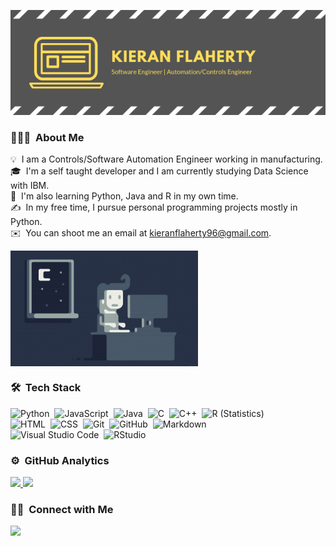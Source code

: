 ![Kieran Flaherty Banner](https://github.com/Kieranflaherty/Kieranflaherty/blob/main/Kieran%20Flaherty.png)

<!-- ## 👋 &nbsp;Hey there! I'm Kieran -->

### 👨🏻‍💻 &nbsp;About Me

💡 &nbsp;I am a Controls/Software Automation Engineer working in manufacturing.\
🎓 &nbsp;I'm a self taught developer and I am currently studying Data Science with IBM.\
🌱 &nbsp;I'm also learning Python, Java and R in my own time.\
✍️ &nbsp;In my free time, I pursue personal programming projects mostly in Python.\
✉️ &nbsp;You can shoot me an email at kieranflaherty96@gmail.com.

<img alt="Night Coding" src="https://raw.githubusercontent.com/AVS1508/AVS1508/master/assets/Night-Coding.gif" align="center"/>

### 🛠 &nbsp;Tech Stack

![Python](https://img.shields.io/badge/-Python-05122A?style=flat&logo=python)&nbsp;
![JavaScript](https://img.shields.io/badge/-JavaScript-05122A?style=flat&logo=javascript)&nbsp;
![Java](https://img.shields.io/badge/-Java-05122A?style=flat&logo=Java&logoColor=FFA518)&nbsp;
![C](https://img.shields.io/badge/-C-05122A?style=flat&logo=C&logoColor=A8B9CC)&nbsp;
![C++](https://img.shields.io/badge/-C++-05122A?style=flat&logo=C%2B%2B&logoColor=00599C)&nbsp;
![R (Statistics)](https://img.shields.io/badge/-R-05122A?style=flat&logo=R&logoColor=276DC3)\
![HTML](https://img.shields.io/badge/-HTML-05122A?style=flat&logo=HTML5)&nbsp;
![CSS](https://img.shields.io/badge/-CSS-05122A?style=flat&logo=CSS3&logoColor=1572B6)&nbsp;
![Git](https://img.shields.io/badge/-Git-05122A?style=flat&logo=git)&nbsp;
![GitHub](https://img.shields.io/badge/-GitHub-05122A?style=flat&logo=github)&nbsp;
![Markdown](https://img.shields.io/badge/-Markdown-05122A?style=flat&logo=markdown)\
![Visual Studio Code](https://img.shields.io/badge/-Visual%20Studio%20Code-05122A?style=flat&logo=visual-studio-code&logoColor=007ACC)&nbsp;
![RStudio](https://img.shields.io/badge/-RStudio-05122A?style=flat&logo=rstudio)&nbsp;

### ⚙️ &nbsp;GitHub Analytics

<p align="left">
<a href="https://github.com/Kieranflaherty">
  <img height="180em" src="https://github-readme-stats-eight-theta.vercel.app/api?username=Kieranflaherty&show_icons=true&theme=algolia&include_all_commits=true&count_private=true"/>
  <img height="180em" src="https://github-readme-stats-eight-theta.vercel.app/api/top-langs/?username=Kieranflaherty&layout=compact&langs_count=8&theme=algolia"/>
</a>
</p>

### 🤝🏻 &nbsp;Connect with Me

<p align="left">
<a href="https://www.linkedin.com/in/kieran-flaherty-859a3b156/"><img src="https://img.shields.io/badge/-Kieran%20Flaherty-0077B5?style=flat&logo=Linkedin&logoColor=white"/></a>
</p>
